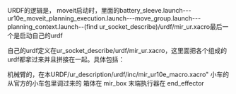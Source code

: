 URDF的逻辑是，
moveit启动时，里面的battery_sleeve.launch---ur10e_moveit_planning_execution.launch---move_group.launch---planning_context.launch--(find ur_socket_describe)/urdf/mir_ur.xacro最后一个是启动自己的urdf

自己的urdf定义在ur_socket_describe/urdf/mir_ur.xacro，这里面把各个组成的urdf都拿过来并且拼接在一起。具体包括：

机械臂的，在本URDF/ur_description/urdf/inc/mir_ur10e_macro.xacro"
小车的从官方的小车包里调过来的
箱体在 mir_box
末端执行器在 end_effector
